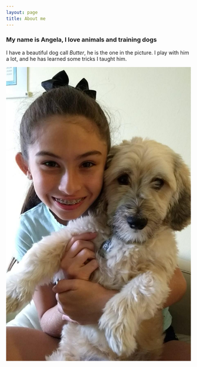```yaml
---
layout: page
title: About me
---
```


### My name is Angela, I love animals and training dogs

I have a beautiful dog call *Butter*, he is the one in the picture. I play with him a lot, and he has learned some tricks I taught him.

![Me with Butter Squash](/img/blog/angie_butter_04.jpg)